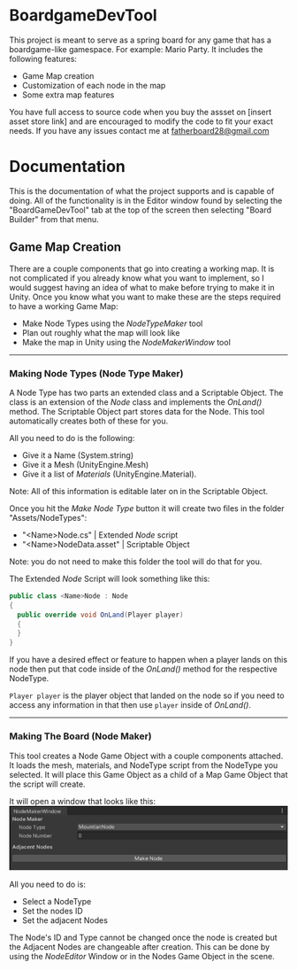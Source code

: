 # BoardgameDevTool

This project is meant to serve as a spring board for any game that has a boardgame-like gamespace. For example: Mario Party. 
It includes the following features:
  - Game Map creation
  - Customization of each node in the map
  - Some extra map features

You have full access to source code when you buy the assset on [insert asset store link] and are encouraged to modify the code to fit your exact needs. If you have any issues contact me at <fatherboard28@gmail.com>

# Documentation

This is the documentation of what the project supports and is capable of doing.
All of the functionality is in the Editor window found by selecting the "BoardGameDevTool" tab at the top of the screen then selecting "Board Builder" from that menu.

## Game Map Creation

There are a couple components that go into creating a working map. It is not complicated if you already know what you want to implement, so I would suggest having an idea of what to make before trying to make it in Unity.
Once you know what you want to make these are the steps required to have a working Game Map:
  - Make Node Types using the _NodeTypeMaker_ tool
  - Plan out roughly what the map will look like
  - Make the map in Unity using the _NodeMakerWindow_ tool

---

### Making Node Types (Node Type Maker)

A Node Type has two parts an extended class and a Scriptable Object. The class is an extension of the _Node_ class and implements the _OnLand()_ method. The Scriptable Object part stores data for the Node. This tool automatically creates both of these for you. 

All you need to do is the following: <br>
  - Give it a Name (System.string)<br>
  - Give it a Mesh (UnityEngine.Mesh)<br>
  - Give it a list of _Materials_ (UnityEngine.Material).<br> 

Note: All of this information is editable later on in the Scriptable Object. 

Once you hit the _Make Node Type_ button it will create two files in the folder "Assets/NodeTypes":
  - "\<Name\>Node.cs" | Extended _Node_ script
  - "\<Name\>NodeData.asset" | Scriptable Object 

Note: you do not need to make this folder the tool will do that for you.

The Extended _Node_ Script will look something like this:
```CS
public class <Name>Node : Node
{
  public override void OnLand(Player player)
  {
  }
}
```

If you have a desired effect or feature to happen when a player lands on this node then put that code inside of the _OnLand()_ method for the respective NodeType. 

`Player player` is the player object that landed on the node so if you need to access any information in that then use `player` inside of _OnLand()_.

---

### Making The Board (Node Maker)

This tool creates a Node Game Object with a couple components attached. It loads the mesh, materials, and NodeType script from the NodeType you selected. It will place this Game Object as a child of a Map Game Object that the script will create. 

It will open a window that looks like this:
![Node Maker Window!](/NodeMaker.png "Node Maker Window")

All you need to do is:
  - Select a NodeType
  - Set the nodes ID
  - Set the adjacent Nodes

The Node's ID and Type cannot be changed once the node is created but the Adjacent Nodes are changeable after creation. This can be done by using the _NodeEditor_ Window or in the Nodes Game Object in the scene.

